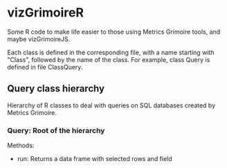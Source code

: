 vizGrimoireR
============

Some R code to make life easier to those using Metrics Grimoire tools, and maybe vizGrimoireJS.

Each class is defined in the corresponding file, with a name starting with "Class", followed by the name of the class. For example, class Query is defined in file ClassQuery.

Query class hierarchy
--------------------------

Hierarchy of R classes to deal with queries on SQL databases created by Metrics Grimoire.

### Query: Root of the hierarchy

Methods:

* run: Returns a data frame with selected rows and field